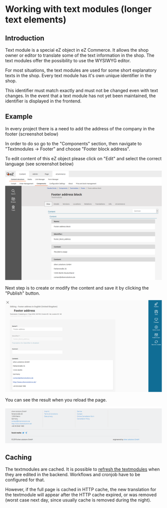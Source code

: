 # Working with text modules (longer text elements)

## Introduction

Text module is a special eZ object in eZ Commerce. It allows the shop owner or editor to translate some of the text information in the shop. The text modules offer the possibility to use the WYSIWYG editor. 

For most situations, the text modules are used for some short explanatory texts in the shop. Every text module has it's own unique identifier in the shop.

This identifier must match exactly and must not be changed even with text changes. In the event that a text module has not yet been maintained, the identifier is displayed in the frontend.

## Example

In every project there is a need to add the address of the company in the footer (screenshot below)

In order to do so go to the "Components" section, then navigate to "Textmodules -\> Footer" and choose "Footer block address". 

To edit content of this eZ object please click on "Edit" and select the correct language (see screenshot below)

![](../img/textmodules_1.png)

Next step is to create or modify the content and save it by clicking the "Publish" button.

![](../img/textmodules_2.png)

You can see the result when you reload the page.

![](../img/textmodules_footer.png)

## Caching

The textmodules are cached. It is possible to [refresh the textmodules](../../../guide/cache/content_cache_refresh/content_cache_refresh.md) when they are edited in the backend. Workflows and cronjob have to be configured for that.

However, if the full page is cached in HTTP cache, the new translation for the textmodule will appear after the HTTP cache expired, or was removed (worst case next day, since usually cache is removed during the night).
